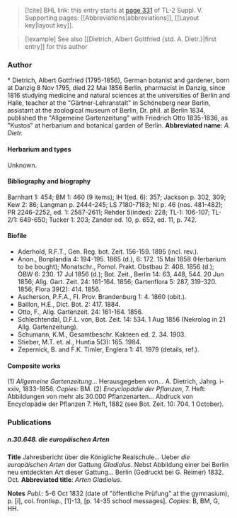 > [!cite] BHL link: this entry starts at [page 331](https://www.biodiversitylibrary.org/page/33259377) of TL-2 Suppl. V.
> Supporting pages: [[Abbreviations|abbreviations]], [[Layout key|layout key]].

> [!example] See also [[Dietrich, Albert Gottfried {std. A. Dietr.}|first entry]] for this author

### Author

\* Dietrich, Albert Gottfried (1795-1856), German botanist and gardener, born at Danzig 8 Nov 1795, died 22 Mai 1856 Berlin, pharmacist in Danzig, since 1816 studying medicine and natural sciences at the universities of Berlin and Halle, teacher at the "Gärtner-Lehranstalt" in Schöneberg near Berlin, assistant at the zoological museum of Berlin, Dr. phil. at Berlin 1834, published the "Allgemeine Gartenzeitung" with Friedrich Otto 1835-1836, as "Kustos" at herbarium and botanical garden of Berlin. 
**Abbreviated name**: *A. Dietr.*

#### Herbarium and types

Unknown.

#### Bibliography and biography

Barnhart 1: 454; BM 1: 460 (9 items); IH 1(ed. 6): 357; Jackson p. 302, 309; Kew 2: 86; Langman p. 2444-245; LS 7180-7183; NI p. 46 (nos. 481-482); PR 2246-2252, ed. 1: 2587-2611; Rehder 5(index): 228; TL-1: 106-107; TL-2/1: 649-650; Tucker 1: 203; Zander ed. 10, p. 652, ed. 11, p. 742.

#### Biofile

- Aderhold, R.F.T., Gen. Reg. bot. Zeit. 156-159. 1895 (incl. rev.).
- Anon., Bonplandia 4: 194-195. 1865 (d.), 6: 172. 15 Mai 1858 (Herbarium to be bought); Monatschr., Pomol. Prakt. Obstbau 2: 408. 1856 (d.); ÖBW 6: 230. 17 Jul 1856 (d.); Bot. Zeit., Berlin 14: 63, 448, 544. 20 Jun 1856; Allg. Gart. Zeit. 24: 161-164. 1856; Gartenflora 5: 287, 319-320. 1856; Flora 39(2): 414. 1856.
- Ascherson, P.F.A., Fl. Prov. Brandenburg 1: 4. 1860 (obit.).
- Baillon, H.E., Dict. Bot. 2: 417. 1884.
- Otto, F., Allg. Gartenzeit. 24: 161-164. 1856.
- Schlechtendal, D.F.L. von, Bot. Zeit. 14: 534. 1 Aug 1856 (Nekrolog in 21 Allg. Gartenzeitung).
- Schumann, K.M., Gesamtbeschr. Kakteen ed. 2. 34. 1903.
- Stieber, M.T. et. al., Huntia 5(3): 165. 1984.
- Zepernick, B. and F.K. Timler, Englera 1: 41. 1979 (details, ref.).

#### Composite works

(1) *Allgemeine Gartenzeitung*... Herausgegeben von... A. Dietrich, Jahrg. i-xxiv, 1833-1856. *Copies*: BM.
(2) *Encyclopädie der Pflanzen*, 7. Heft: Abbildungen von mehr als 30.000 Pflanzenarten... Abdruck von Encyclopädie der Pflanzen 7. Heft, 1882 (see Bot. Zeit. 10: 704. 1 October).

### Publications

##### n.30.648. die europäischen Arten

**Title**
Jahresbericht über die Königliche Realschule... Ueber *die europäischen Arten* der Gattung *Gladiolus*. Nebst Abbildung einer bei Berlin neu entdeckten Art dieser Gattung... Berlin (Gedruckt bei G. Reimer) 1832. Oct.
**Abbreviated title**: *Arten Gladiolus*.

**Notes**
*Publ*.: 5-6 Oct 1832 (date of "öffentliche Prüfung" at the gymnasium), p. \[i\], col. frontisp., \[1\]-13, \[p. 14-35 school messages\]. *Copies*: B, BM, G, HH.

